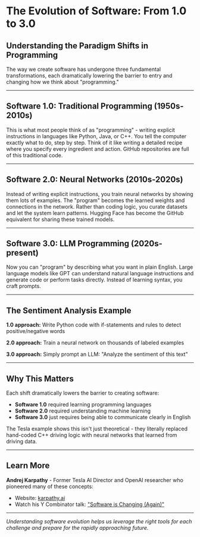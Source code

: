 # The Evolution of Software: From 1.0 to 3.0

## Understanding the Paradigm Shifts in Programming

The way we create software has undergone three fundamental transformations, each dramatically lowering the barrier to entry and changing how we think about "programming."

---

## Software 1.0: Traditional Programming (1950s-2010s)

This is what most people think of as "programming" - writing explicit instructions in languages like Python, Java, or C++. You tell the computer exactly what to do, step by step. Think of it like writing a detailed recipe where you specify every ingredient and action. GitHub repositories are full of this traditional code.

---

## Software 2.0: Neural Networks (2010s-2020s)

Instead of writing explicit instructions, you train neural networks by showing them lots of examples. The "program" becomes the learned weights and connections in the network. Rather than coding logic, you curate datasets and let the system learn patterns. Hugging Face has become the GitHub equivalent for sharing these trained models.

---

## Software 3.0: LLM Programming (2020s-present)

Now you can "program" by describing what you want in plain English. Large language models like GPT can understand natural language instructions and generate code or perform tasks directly. Instead of learning syntax, you craft prompts.

---

## The Sentiment Analysis Example

**1.0 approach:** Write Python code with if-statements and rules to detect positive/negative words

**2.0 approach:** Train a neural network on thousands of labeled examples

**3.0 approach:** Simply prompt an LLM: "Analyze the sentiment of this text"

---

## Why This Matters

Each shift dramatically lowers the barrier to creating software:

- **Software 1.0** required learning programming languages
- **Software 2.0** required understanding machine learning
- **Software 3.0** just requires being able to communicate clearly in English

The Tesla example shows this isn't just theoretical - they literally replaced hand-coded C++ driving logic with neural networks that learned from driving data.

---

## Learn More

**Andrej Karpathy** - Former Tesla AI Director and OpenAI researcher who pioneered many of these concepts:
- Website: [karpathy.ai](https://karpathy.ai/)
- Watch his Y Combinator talk: ["Software is Changing (Again)"](https://www.youtube.com/watch?v=LCEmiRjPEtQ)

---

*Understanding software evolution helps us leverage the right tools for each challenge and prepare for the rapidly approaching future.*
